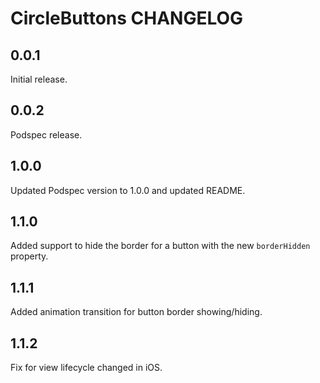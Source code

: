 # CircleButtons CHANGELOG

## 0.0.1

Initial release.

## 0.0.2

Podspec release.

## 1.0.0

Updated Podspec version to 1.0.0 and updated README.

## 1.1.0

Added support to hide the border for a button with the new `borderHidden` property.

## 1.1.1

Added animation transition for button border showing/hiding.

## 1.1.2

Fix for view lifecycle changed in iOS.

